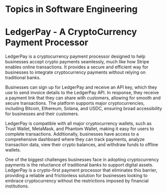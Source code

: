 # Topics in Software Engineering


# LedgerPay - A CryptoCurrency Payment Processor

LedgerPay is a cryptocurrency payment processor designed to help businesses accept crypto payments seamlessly, much like how Stripe enables online transactions. It provides a secure and efficient way for businesses to integrate cryptocurrency payments without relying on traditional banks.

Businesses can sign up for LedgerPay and receive an API key, which they use to send invoice details to the LedgerPay API. In response, they receive a payment link that they can share with customers, allowing for smooth and secure transactions. The platform supports major cryptocurrencies, including Bitcoin, Ethereum, Solana, and USDC, ensuring broad accessibility for businesses and their customers.

LedgerPay is compatible with all major cryptocurrency wallets, such as Trust Wallet, MetaMask, and Phantom Wallet, making it easy for users to complete transactions. Additionally, businesses have access to a comprehensive dashboard where they can track payments, analyze transaction data, view their crypto balances, and withdraw funds to offline wallets.

One of the biggest challenges businesses face in adopting cryptocurrency payments is the reluctance of traditional banks to support digital assets. LedgerPay is a crypto-first payment processor that eliminates this barrier, providing a reliable and frictionless solution for businesses looking to embrace cryptocurrency without the restrictions imposed by financial institutions.